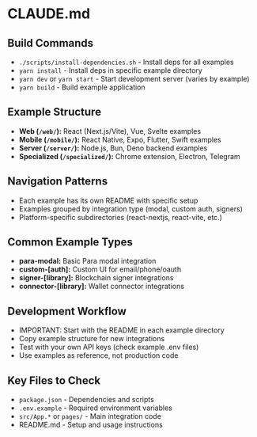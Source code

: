 # CLAUDE.md

## Build Commands
- `./scripts/install-dependencies.sh` - Install deps for all examples
- `yarn install` - Install deps in specific example directory
- `yarn dev` or `yarn start` - Start development server (varies by example)
- `yarn build` - Build example application

## Example Structure
- **Web (`/web/`):** React (Next.js/Vite), Vue, Svelte examples
- **Mobile (`/mobile/`):** React Native, Expo, Flutter, Swift examples  
- **Server (`/server/`):** Node.js, Bun, Deno backend examples
- **Specialized (`/specialized/`):** Chrome extension, Electron, Telegram

## Navigation Patterns
- Each example has its own README with specific setup
- Examples grouped by integration type (modal, custom auth, signers)
- Platform-specific subdirectories (react-nextjs, react-vite, etc.)

## Common Example Types
- **para-modal:** Basic Para modal integration
- **custom-[auth]:** Custom UI for email/phone/oauth
- **signer-[library]:** Blockchain signer integrations
- **connector-[library]:** Wallet connector integrations

## Development Workflow
- IMPORTANT: Start with the README in each example directory
- Copy example structure for new integrations
- Test with your own API keys (check example .env files)
- Use examples as reference, not production code

## Key Files to Check
- `package.json` - Dependencies and scripts
- `.env.example` - Required environment variables
- `src/App.*` or `pages/` - Main integration code
- README.md - Setup and usage instructions